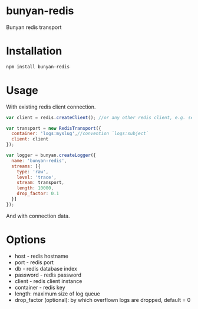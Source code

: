 bunyan-redis
============

Bunyan redis transport

Installation
========
```bash
npm install bunyan-redis
```

Usage
========

With existing redis client connection.

```javascript
var client = redis.createClient(); //or any other redis client, e.g. sentinel-ready one

var transport = new RedisTransport({
  container: 'logs:myslug',//convention `logs:subject`
  client: client
});

var logger = bunyan.createLogger({
  name: 'bunyan-redis',
  streams: [{
    type: 'raw',
    level: 'trace',
    stream: transport,
    length: 10000,
    drop_factor: 0.1
  }]
});
```

And with connection data.

Options
========
* host - redis hostname
* port - redis port
* db - redis database index
* password - redis password
* client - redis client instance
* container - redis key
* length: maximum size of log queue
* drop_factor (optional): by which overflown logs are dropped, default = 0
